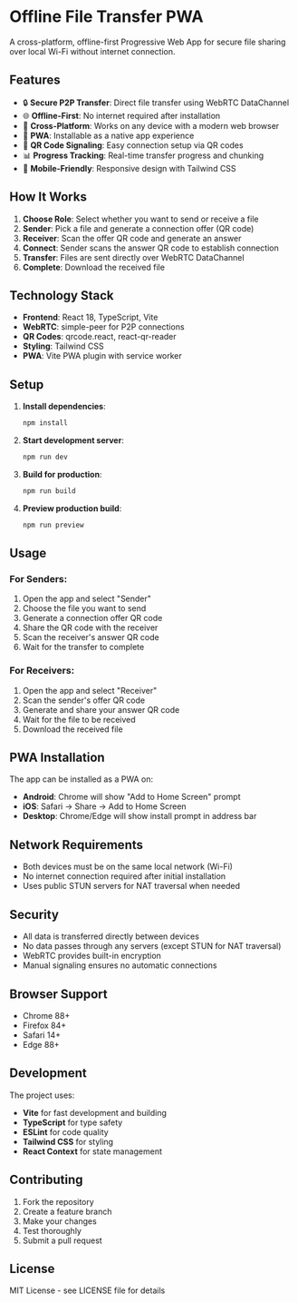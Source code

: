 # Offline File Transfer PWA

A cross-platform, offline-first Progressive Web App for secure file sharing over local Wi-Fi without internet connection.

## Features

- 🔒 **Secure P2P Transfer**: Direct file transfer using WebRTC DataChannel
- 🌐 **Offline-First**: No internet required after installation
- 📱 **Cross-Platform**: Works on any device with a modern web browser
- 🚀 **PWA**: Installable as a native app experience
- 📲 **QR Code Signaling**: Easy connection setup via QR codes
- 📊 **Progress Tracking**: Real-time transfer progress and chunking
- 🎨 **Mobile-Friendly**: Responsive design with Tailwind CSS

## How It Works

1. **Choose Role**: Select whether you want to send or receive a file
2. **Sender**: Pick a file and generate a connection offer (QR code)
3. **Receiver**: Scan the offer QR code and generate an answer
4. **Connect**: Sender scans the answer QR code to establish connection
5. **Transfer**: Files are sent directly over WebRTC DataChannel
6. **Complete**: Download the received file

## Technology Stack

- **Frontend**: React 18, TypeScript, Vite
- **WebRTC**: simple-peer for P2P connections
- **QR Codes**: qrcode.react, react-qr-reader
- **Styling**: Tailwind CSS
- **PWA**: Vite PWA plugin with service worker

## Setup

1. **Install dependencies**:
   ```bash
   npm install
   ```

2. **Start development server**:
   ```bash
   npm run dev
   ```

3. **Build for production**:
   ```bash
   npm run build
   ```

4. **Preview production build**:
   ```bash
   npm run preview
   ```

## Usage

### For Senders:
1. Open the app and select "Sender"
2. Choose the file you want to send
3. Generate a connection offer QR code
4. Share the QR code with the receiver
5. Scan the receiver's answer QR code
6. Wait for the transfer to complete

### For Receivers:
1. Open the app and select "Receiver"
2. Scan the sender's offer QR code
3. Generate and share your answer QR code
4. Wait for the file to be received
5. Download the received file

## PWA Installation

The app can be installed as a PWA on:
- **Android**: Chrome will show "Add to Home Screen" prompt
- **iOS**: Safari → Share → Add to Home Screen
- **Desktop**: Chrome/Edge will show install prompt in address bar

## Network Requirements

- Both devices must be on the same local network (Wi-Fi)
- No internet connection required after initial installation
- Uses public STUN servers for NAT traversal when needed

## Security

- All data is transferred directly between devices
- No data passes through any servers (except STUN for NAT traversal)
- WebRTC provides built-in encryption
- Manual signaling ensures no automatic connections

## Browser Support

- Chrome 88+
- Firefox 84+
- Safari 14+
- Edge 88+

## Development

The project uses:
- **Vite** for fast development and building
- **TypeScript** for type safety
- **ESLint** for code quality
- **Tailwind CSS** for styling
- **React Context** for state management

## Contributing

1. Fork the repository
2. Create a feature branch
3. Make your changes
4. Test thoroughly
5. Submit a pull request

## License

MIT License - see LICENSE file for details 